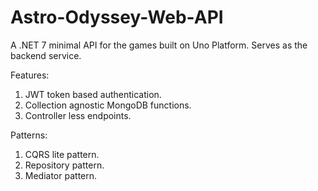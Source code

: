 # Astro-Odyssey-Web-API
A .NET 7 minimal API for the games built on Uno Platform. Serves as the backend service.

Features:
1. JWT token based authentication.
2. Collection agnostic MongoDB functions.
3. Controller less endpoints.

Patterns:
1. CQRS lite pattern.
2. Repository pattern.
4. Mediator pattern.
